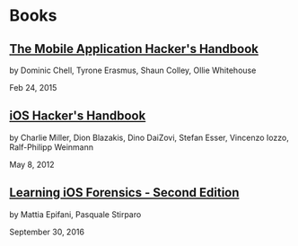 # Books

## [The Mobile Application Hacker's Handbook](https://www.amazon.com/dp/1118958500/)

by Dominic Chell, Tyrone Erasmus, Shaun Colley, Ollie Whitehouse

Feb 24, 2015

## [iOS Hacker's Handbook](https://www.amazon.com/iOS-Hackers-Handbook-Charlie-Miller/dp/1118204123/)

by Charlie Miller,‎ Dion Blazakis,‎ Dino DaiZovi,‎ Stefan Esser,‎ Vincenzo Iozzo,‎ Ralf-Philipp Weinmann

May 8, 2012

## [Learning iOS Forensics - Second Edition](https://www.amazon.com/Learning-iOS-Forensics-Mattia-Epifani/dp/1785882082/)

by Mattia Epifani,‎ Pasquale Stirparo

September 30, 2016
